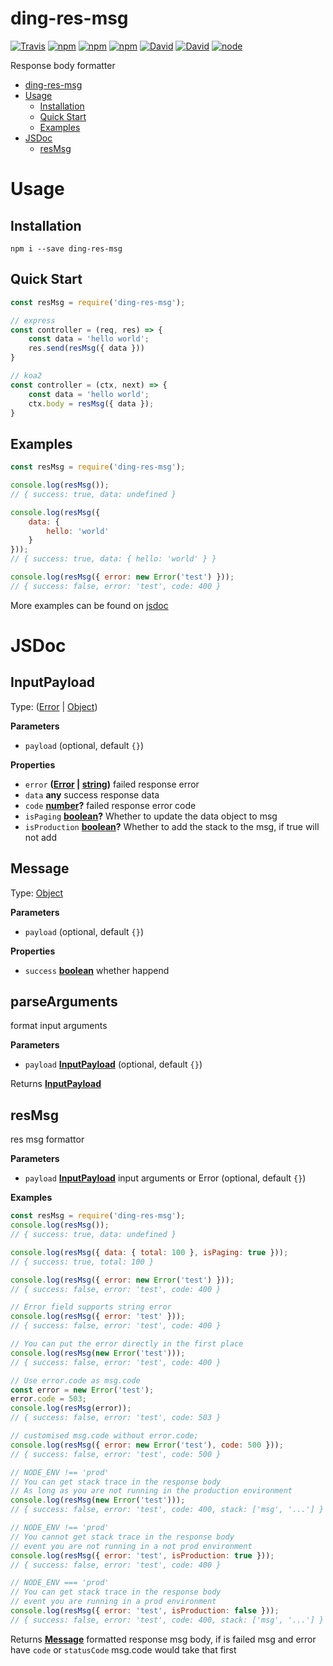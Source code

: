 # ding-res-msg

[![Travis](https://img.shields.io/travis/yidinghan/ding-res-msg.svg?style=flat-square)](https://www.npmjs.com/package/ding-res-msg)
[![npm](https://img.shields.io/npm/l/ding-res-msg.svg?style=flat-square)](https://www.npmjs.com/package/ding-res-msg)
[![npm](https://img.shields.io/npm/v/ding-res-msg.svg?style=flat-square)](https://www.npmjs.com/package/ding-res-msg)
[![npm](https://img.shields.io/npm/dm/ding-res-msg.svg?style=flat-square)](https://www.npmjs.com/package/ding-res-msg)
[![David](https://img.shields.io/david/yidinghan/ding-res-msg.svg?style=flat-square)](https://www.npmjs.com/package/ding-res-msg)
[![David](https://img.shields.io/david/dev/yidinghan/ding-res-msg.svg?style=flat-square)](https://www.npmjs.com/package/ding-res-msg)
[![node](https://img.shields.io/node/v/ding-res-msg.svg?style=flat-square)](https://www.npmjs.com/package/ding-res-msg)

Response body formatter

<!-- TOC -->

-   [ding-res-msg](#ding-res-msg)
-   [Usage](#usage)
    -   [Installation](#installation)
    -   [Quick Start](#quick-start)
    -   [Examples](#examples)
-   [JSDoc](#jsdoc)
    -   [resMsg](#resmsg)

<!-- /TOC -->

# Usage

## Installation

```shell
npm i --save ding-res-msg
```

## Quick Start

```js
const resMsg = require('ding-res-msg');

// express
const controller = (req, res) => {
    const data = 'hello world';
    res.send(resMsg({ data }))
}

// koa2
const controller = (ctx, next) => {
    const data = 'hello world';
    ctx.body = resMsg({ data }); 
}
```

## Examples

```js
const resMsg = require('ding-res-msg');

console.log(resMsg());
// { success: true, data: undefined }

console.log(resMsg({
    data: {
        hello: 'world'
    }
}));
// { success: true, data: { hello: 'world' } }

console.log(resMsg({ error: new Error('test') }));
// { success: false, error: 'test', code: 400 }
```

More examples can be found on [jsdoc](#resmsg)

# JSDoc

<!-- Generated by documentation.js. Update this documentation by updating the source code. -->

## InputPayload

Type: ([Error](https://developer.mozilla.org/en-US/docs/Web/JavaScript/Reference/Global_Objects/Error) \| [Object](https://developer.mozilla.org/en-US/docs/Web/JavaScript/Reference/Global_Objects/Object))

**Parameters**

-   `payload`   (optional, default `{}`)

**Properties**

-   `error` **([Error](https://developer.mozilla.org/en-US/docs/Web/JavaScript/Reference/Global_Objects/Error) \| [string](https://developer.mozilla.org/en-US/docs/Web/JavaScript/Reference/Global_Objects/String))** failed response error
-   `data` **any** success response data
-   `code` **[number](https://developer.mozilla.org/en-US/docs/Web/JavaScript/Reference/Global_Objects/Number)?** failed response error code
-   `isPaging` **[boolean](https://developer.mozilla.org/en-US/docs/Web/JavaScript/Reference/Global_Objects/Boolean)?** Whether to update the data object to msg
-   `isProduction` **[boolean](https://developer.mozilla.org/en-US/docs/Web/JavaScript/Reference/Global_Objects/Boolean)?** Whether to add the stack to the msg,
                     if true will not add

## Message

Type: [Object](https://developer.mozilla.org/en-US/docs/Web/JavaScript/Reference/Global_Objects/Object)

**Parameters**

-   `payload`   (optional, default `{}`)

**Properties**

-   `success` **[boolean](https://developer.mozilla.org/en-US/docs/Web/JavaScript/Reference/Global_Objects/Boolean)** whether happend

## parseArguments

format input arguments

**Parameters**

-   `payload` **[InputPayload](#inputpayload)**  (optional, default `{}`)

Returns **[InputPayload](#inputpayload)** 

## resMsg

res msg formattor

**Parameters**

-   `payload` **[InputPayload](#inputpayload)** input arguments or Error (optional, default `{}`)

**Examples**

```javascript
const resMsg = require('ding-res-msg');
console.log(resMsg());
// { success: true, data: undefined }

console.log(resMsg({ data: { total: 100 }, isPaging: true }));
// { success: true, total: 100 }

console.log(resMsg({ error: new Error('test') }));
// { success: false, error: 'test', code: 400 }

// Error field supports string error
console.log(resMsg({ error: 'test' }));
// { success: false, error: 'test', code: 400 }

// You can put the error directly in the first place
console.log(resMsg(new Error('test')));
// { success: false, error: 'test', code: 400 }

// Use error.code as msg.code
const error = new Error('test');
error.code = 503;
console.log(resMsg(error));
// { success: false, error: 'test', code: 503 }

// customised msg.code without error.code;
console.log(resMsg({ error: new Error('test'), code: 500 }));
// { success: false, error: 'test', code: 500 }

// NODE_ENV !== 'prod'
// You can get stack trace in the response body
// As long as you are not running in the production environment
console.log(resMsg(new Error('test')));
// { success: false, error: 'test', code: 400, stack: ['msg', '...'] }

// NODE_ENV !== 'prod'
// You cannot get stack trace in the response body
// event you are not running in a not prod environment
console.log(resMsg({ error: 'test', isProduction: true }));
// { success: false, error: 'test', code: 400 }

// NODE_ENV === 'prod'
// You can get stack trace in the response body
// event you are running in a prod environment
console.log(resMsg({ error: 'test', isProduction: false }));
// { success: false, error: 'test', code: 400, stack: ['msg', '...'] }
```

Returns **[Message](#message)** formatted response msg body,
                 if is failed msg and error have `code` or `statusCode`
                 msg.code would take that first
